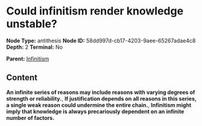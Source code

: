 # Could infinitism render knowledge unstable?

**Node Type:** antithesis
**Node ID:** 58dd997d-cb17-4203-9aee-65267adae4c8
**Depth:** 2
**Terminal:** No

**Parent:** [Infinitism](infinitism.md)

## Content

**An infinite series of reasons may include reasons with varying degrees of strength or reliability.**, **If justification depends on all reasons in this series, a single weak reason could undermine the entire chain.**, **Infinitism might imply that knowledge is always precariously dependent on an infinite number of factors.**
